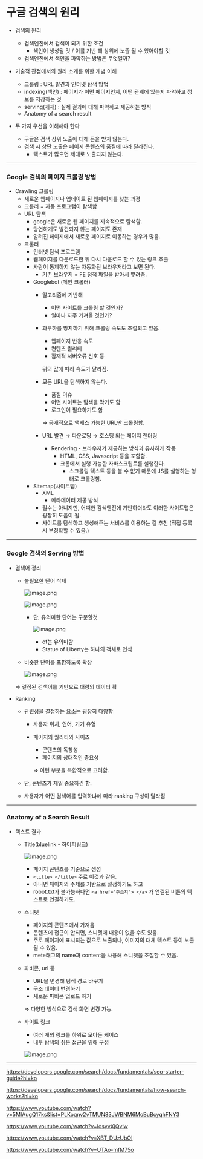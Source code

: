 # 구글 검색의 원리


- 검색의 원리
    - 검색엔진에서 검색이 되기 위한 조건
        - 색인이 생성될 것 / 이를 기반 해 상위에 노출 될 수 있어야할 것
    - 검색엔진에서 색인을 파악하는 방법은 무엇일까?
    
- 기술적 관점에서의 원리 소개를 위한 개념 이해
    - 크롤링 : URL 발견과 인터넷 탐색 방법
    - indexing(색인) : 페이지가 어떤 페이지인지, 어떤 관계에 있는지 파악하고 정보를 저장하는 것
    - serving(게재) : 실제 결과에 대해 파악하고 제공하는 방식
    - Anatomy of a search result

- 두 가지 우선을 이해해야 한다
    - 구글은 검색 상위 노출에 대해 돈을 받지 않는다.
    - 검색 시 상단 노출은 페이지 콘텐츠의 품질에 따라 달라진다.
        - 텍스트가 많으면 제대로 노출되지 않는다.

---

### Google 검색의 페이지 크롤링 방법

- Crawling 크롤링
    - 새로운 웹페이지나 업데이트 된 웹페이지를 찾는 과정
    - 크롤러 = 자동 프로그램이 탐색함
    - URL 탐색
        - google은 새로운 웹 페이지를 지속적으로 탐색함.
        - 당연하게도 발견되지 않는 페이지도 존재
        - 알려진 페이지에서 새로운 페이지로 이동하는 경우가 많음.
    - 크롤러
        - 인터넷 탐색 프로그램
        - 웹페이지를 다운로드한 뒤 다시 다운로드 할 수 있는 링크 추출
        - 사람이 통제하지 않는 자동화된 브라우저라고 보면 된다.
            - 기존 브라우저 = FE 정적 파일을 받아서 뿌려줌.
        - Googlebot (메인 크롤러)
            - 알고리즘에 기반해
                - 어떤 사이트를 크롤링 할 것인가?
                - 얼마나 자주 가져올 것인가?
            - 과부하를 방지하기 위해 크롤링 속도도 조절되고 있음.
                - 웹페이지 반응 속도
                - 컨텐츠 퀄리티
                - 잠재적 서버오류 신호 등
                
                위의 값에 따라 속도가 달라짐.
                
            - 모든 URL을 탐색하지 않는다.
                - 품질 이슈
                - 어떤 사이트는 탐색을 막기도 함
                - 로그인이 필요하기도 함
                
                ⇒ 공개적으로 액세스 가능한 URL만 크롤링함.
                
            
            - URL 발견 → 다운로딩 → 호스팅 되는 페이지 랜더링
                - Rendering - 브라우저가 제공하는 방식과 유사하게 작동
                    - HTML, CSS, Javascript 등을 포함함.
                    - 크롬에서 실행 가능한 자바스크립트를 실행한다.
                        - 스크롤링 텍스트 등을 볼 수 없기 때문에 JS를 실행하는 형태로 크롤링함.
        - Sitemap(사이트맵)
            - XML
                - 메타데이터 제공 방식
            - 필수는 아니지만, 어떠한 검색엔진에 기반하더라도 이러한 사이트맵은 굉장히 도움이 됨.
            - 사이트를 탐색하고 생성해주는 서비스를 이용하는 걸 추천 (직접 등록시 부정확할 수 있음.)


---

### Google 검색의 Serving 방법

- 검색어 정리
    - 불필요한 단어 삭제

      ![image.png](/image%201.png)

      ![image.png](/image%202.png)

        - 단, 유의미한 단어는 구분할것

          ![image.png](/image%203.png)

            - of는 유의미함
            - Statue of Liberty는 하나의 객체로 인식

    - 비슷한 단어를 포함하도록 확장

      ![image.png](/image%204.png)


    ⇒ 결정된 검색어를 기반으로 대량의 데이터 확


- Ranking
    - 관련성을 결정하는 요소는 굉장히 다양함
        - 사용자 위치, 언어, 기기 유형
        - 페이지의 퀄리티와 사이즈
            - 콘텐츠의 독창성
            - 페이지의 상대적인 중요성

          ⇒ 이런 부분을 복합적으로 고려함.

    - 단, 콘텐츠가 제일 중요하긴 함.

    - 사용자가 어떤 검색어를 입력하냐에 따라 ranking 구성이 달라짐

---

### Anatomy of a Search Result

- 텍스트 결과
    - Title(bluelink - 하이퍼링크)

      ![image.png](/image%205.png)

        - 페이지 콘텐츠를 기준으로 생성
        - `<title> </title>` 주로 이것과 같음.
        - 아니면 페이지의 주제를 기반으로 설정하기도 하고
        - robot.txt가 불가능하다면 `<a href="주소지"> </a>` 가 연결된 버튼의 텍스트로 연결하기도.
    - 스니펫
        - 페이지의 콘텐츠에서 가져옴
        - 콘텐츠에 접근이 안되면, 스니펫에 내용이 없을 수도 있음.
        - 주로 페이지에 표시되는 값으로 노출되나, 이미지의 대체 텍스트 등이 노출될 수 있음.
        - mete태그의 name과 content을 사용해 스니펫을 조절할 수 있음.
    - 파비콘, url 등
        - URL을 변경해 탐색 경로 바꾸기
        - 구조 데이터 변경하기
        - 새로운 파비콘 업로드 하기

      ⇒ 다양한 방식으로 검색 화면 변경 가능.

    - 사이트 링크
        - 여러 개의 링크를 하위로 모아둔 케이스
        - 내부 탐색의 쉬운 접근을 위해 구성

      ![image.png](/image%206.png)


---

https://developers.google.com/search/docs/fundamentals/seo-starter-guide?hl=ko

https://developers.google.com/search/docs/fundamentals/how-search-works?hl=ko

https://www.youtube.com/watch?v=5MIAugQ17ks&list=PLKoqnv2vTMUN83JWBNM6MoBuBcyqhFNY3

https://www.youtube.com/watch?v=IosyvXjQvlw

https://www.youtube.com/watch?v=XBT_DUzUbOI

https://www.youtube.com/watch?v=UTAo-mfM75o